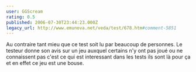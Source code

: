 ```yaml
---
user: GGScream
rating: 0.5
published: 2006-07-30T23:44:23.000Z
legacy_url: http://www.emunova.net/veda/test/678.htm#comment-5851
---
```

Au contraire tant mieu que ce test soit lu par beaucoup de personnes. Le testeur donne son avis sur un jeu auxquel certains n'y ont pas joué ou ne connaissent pas c'est ce qui est interessant dans les tests ils sont là pour ça et en effet ce jeu est une bouse.